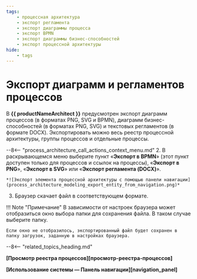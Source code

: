 ```yaml
---
tags:
    - процессная архитектура
    - экспорт регламента
    - экспорт диаграммы процесса
    - экспорт BPMN
    - экспорт диаграммы бизнес-способностей
    - экспорт процессной архитектуры
hide:
    - tags
---
```


# Экспорт диаграмм и регламентов процессов

В **{{ productNameArchitect }}** предусмотрен экспорт диаграмм процессов (в форматах PNG, SVG и BPMN), диаграмм бизнес-способностей (в форматах PNG, SVG) и текстовых регламентов (в формате DOCX). Экспортировать можно весь реестр процессной архитектуры, группы процессов и отдельные процессы.

--8<-- "process_architecture_call_actions_context_menu.md"
2. В раскрывающемся меню выберите пункт «**Экспорт в BPMN**» (этот пункт доступен только для процессов и ссылок на процессы), «**Экспорт в PNG**», «**Экспорт в SVG**» или «**Экспорт регламента (DOCX)**».

    *![Экспорт элемента процессной архитектуры с помощью панели навигации](process_architecture_modeling_export_entity_from_navigation.png)*

3. Браузер скачает файл в соответствующем формате.

!!! Note "Примечание"
    В зависимости от настроек браузера может отобразиться окно выбора папки для сохранения файла. В таком случае выберите папку.

    Если окно не отобразилось, экспортированный файл будет сохранен в папку загрузок, заданную в настройках браузера.

--8<-- "related_topics_heading.md"

**[Просмотр реестра процессов][просмотр-реестра-процессов]**

**[Использование системы — Панель навигации][navigation_panel]**

